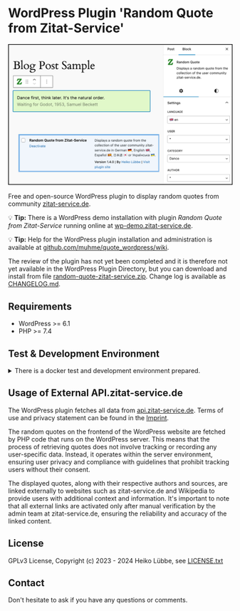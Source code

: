 # WordPress Plugin 'Random Quote from Zitat-Service'

![WordPress plugin 'Random Quote from Zitat-Service'](public/images/screenshot-1.png)

Free and open-source WordPress plugin to display random quotes from community [zitat-service.de](https://www.zitat-service.de).

:bulb: **Tip:** There is a WordPress demo installation with plugin *Random Quote from Zitat-Service*
running online at [wp-demo.zitat-service.de](https://wp-demo.zitat-service.de).

:bulb: **Tip:** Help for the WordPress plugin installation and administration is available at [github.com/muhme/quote_wordpress/wiki](https://github.com/muhme/quote_wordpress/wiki).

The review of the plugin has not yet been completed and it is therefore not yet available in the WordPress Plugin Directory, but you can download and install from file [random-quote-zitat-service.zip](random-quote-zitat-service.zip). Change log is available as [CHANGELOG.md](CHANGELOG.md).

## Requirements

* WordPress >= 6.1
* PHP >= 7.4

## Test & Development Environment
<details>
  <summary>There is a docker test and development environment prepared.</summary>
To create the test and development environment run:

```
host$ git clone https://github.com/muhme/quote_wordpress
host$ cd quote_wordpress
host$ docker compose up -d
```

Six Docker containers are running:

```
host$ docker ps
IMAGE                          PORTS                                            NAMES
quote_wordpress-wordpress      0.0.0.0:4080->80/tcp                             quote_wp_wordpress
wordpress:6.1-php7.4-apache    0.0.0.0:4084->80/tcp                             quote_wp_min
phpmyadmin/phpmyadmin          0.0.0.0:4081->80/tcp                             quote_wp_phpmyadmin
mariadb                        3306/tcp                                         quote_wp_mariadb
maildev/maildev                0.0.0.0:1025->1025/tcp, 0.0.0.0:4082->1080/tcp   quote_wp_maildev
mcr.microsoft.com/playwright   0.0.0.0:4083->80/tcp                             quote_wp_playwright
```

Docker containers are:
  * quote_wp_wordpress – WordPress latest version
    * http://host.docker.internal:4080 – WordPress instance, ready for installation, test and development
    * after `scripts/install.sh` the five admin users `admin`, `admin_de`, `admin_es`, `admin_ja` and `admin_uk` exist with the respective locales, password is always `admin`
    * [msmtp](https://marlam.de/msmtp/) is used as a simple SMPT client
    * A small WordPress plugin sets the sender email address (from field) fixed to 'webmaster@docker.local' and fixes the problem of undeliverable address 'wordpress@localhost' inside Docker container. Installing it as [must-use WordPress plugin](https://wordpress.org/support/article/must-use-plugins) to have it already actived.
    * has gettext package, vim and ping installed
  * quote_wp_min - minimum required PHP/WordPress version
    * http://host.docker.internal:4084 – WordPress instance, ready for installation and test
    * after `scripts/install.sh` the five admin users `admin`, `admin_de`, `admin_es`, `admin_ja` and `admin_uk` exist with the respective locales, password is always `admin`
  * quote_wp_mariadb – MariaDB database
    * database available as mariadb:3306
    * user 'root', password 'root' and databases 'wordpress' and 'wp_min'
  * quote_wp_phpmyadmin – phpmyadmin for database administration
    * http://localhost:4081 – phpMyAdmin to work with the database
  * quote_wp_maildev - [MailDev](https://github.com/maildev/maildev) for collecting and showing WordPress mails
    * listening for mails on maildev:1025
    * http://localhost:4082 – MailDev web interface
  * quote_wp_playwright- for E2E testing

:warning: **Caution:** Do not uninstall the plugin in WordPress, otherwise you will also delete source files,
as they are mounted via Docker Volume.

:bulb: **Tip:** To have WordPress working with HTTP and from localhost and inside Docker container, plus access WordPress from Playwrigth container the little trick is to use the URL `http://host.docker.internal:4080`. The hostname `host.docker.internal` is identical inside docker container and on host machine, if you make the following `/etc/hosts` entry:
```bash
127.0.0.1	host.docker.internal
```

### Installation

The command-line interface for WordPress [WP-CLI](https://wp-cli.org/) is used for the script-based completion of the installation and other tasks. After creating the Docker containers `quote_wp_wordpress` and `quote_wp_min` run `scripts/install.sh` once:
```
host$ scripts/install.sh

*** Waiting for container quote_wp_wordpress
waiting for 1 resources: http://host.docker.internal:4080
*** Installing WP-CLI
*** Complete WordPress installation
Success: WordPress installed successfully.
*** Install additional languages
Language 'de_DE' installed.
Language 'es_ES' installed.
Language 'ja' installed.
Language 'uk' installed.
*** Create four additional admins with locales
*** Activate plugin random-quote-zitat-service
*** Recursivly chown to www-data

*** Waiting for container quote_wp_min
waiting for 1 resources: http://host.docker.internal:4084
*** Installing WP-CLI
*** Complete WordPress installation
Success: WordPress installed successfully.
*** Install additional languages
Language 'de_DE' installed.
Language 'es_ES' installed.
Language 'ja' installed.
Language 'uk' installed.
*** Create four additional admins with locales
*** Activate plugin random-quote-zitat-service
*** Recursivly chown to www-data
```

WordPress is installed with the five languages supported by the plugin. The plugin `Random Quote from Zitat-Service` is installed and activated. There are five admin users, each of whom has set one of the languages. Users are `admin`, `admin_de`, `admin_es`, `admin_ja` and `admin_uk`. Password is always `admin`.

### Testing

Automated Playwright tests are in subfolder [test](./test/) and and are described there.

### Scripts

Some bash-scripts are prepared for a pleasant and also faster development, see folder [scripts](./scripts/) and commented list of scripts there.

### Task list for new plugin version
* update version number etc. in
  * package.json
  * readme.txt
  * CHANGELOG.md
  * random-quote-zitat-service.php
  * src/block.json
  * src/helper.php
  * src/common.js
  * languages/\*.po\*
* `scripts/pack.sh full` which is doing:
  * docker exec -it quote_wp_wordpress /var/www/html/wp-content/plugins/random-quote-zitat-service/scripts/i18n-create.sh
  * ncu -> ncu -u && npm install
  * npm audit -> npm audit -fix
  * npm run lint:css
  * npm run lint:js -> npm run lint:js:fix
  * npm run format
  * npm run build
  * scripts/compose.sh build
  * scripts/install.sh
  * scripts/test.sh --workers=2
  * scripts/pack.sh
* manual install the zipped plugin in empty WP, do Plugin Check (PCP) with all categories, do a short test
* git status / git diff / git commit -a / git push

:bulb: **Tip:** If a command fails in `scripts/pack.sh full` this script stops.
If a common fix action is available it is shown after `->`.

</details>

## Usage of External API.zitat-service.de

The WordPress plugin fetches all data from <a href="https://api.zitat-service.de">api.zitat-service.de</a>.
Terms of use and privacy statement can be found in the <a href="https://www.zitat-service.de/en/start/contact">Imprint</a>.

The random quotes on the frontend of the WordPress website are fetched by PHP code that runs on the WordPress server.
This means that the process of retrieving quotes does not involve tracking or recording any user-specific data.
Instead, it operates within the server environment, ensuring user privacy and compliance with guidelines that
prohibit tracking users without their consent.

The displayed quotes, along with their respective authors and sources, are linked externally to websites
such as zitat-service.de and Wikipedia to provide users with additional context and information.
It's important to note that all external links are activated only after manual verification by the admin team
at zitat-service.de, ensuring the reliability and accuracy of the linked content.

## License

GPLv3 License, Copyright (c) 2023 - 2024 Heiko Lübbe, see [LICENSE.txt](LICENSE.txt)

## Contact
Don't hesitate to ask if you have any questions or comments.
